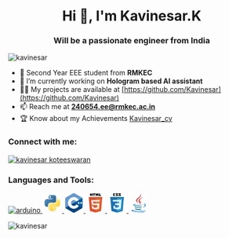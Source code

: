 <h1 align="center">Hi 👋, I'm Kavinesar.K</h1>
<h3 align="center">Will be a passionate engineer from India</h3>

<p align="left"> <img src="https://komarev.com/ghpvc/?username=kavinesar&label=Profile%20views&color=0e75b6&style=flat" alt="kavinesar" /> </p>

- 📄 Second Year EEE student from **RMKEC**
- 🔭 I’m currently working on **Hologram based AI assistant**
- 👨‍💻 My projects are available at [https://github.com/Kavinesar](https://github.com/Kavinesar)
- 📫 Reach me at **240654.ee@rmkec.ac.in**
- 🏆 Know about my Achievements [Kavinesar_cv](https://drive.google.com/file/d/1OF5Px3blxw-2vO8Nv7oJtMgYWJ7Q9uyW/view?usp=sharing)

<h3 align="left">Connect with me:</h3>
<p align="left">
<a href="https://linkedin.com/in/kavinesar koteeswaran" target="blank"><img align="center" src="https://raw.githubusercontent.com/rahuldkjain/github-profile-readme-generator/master/src/images/icons/Social/linked-in-alt.svg" alt="kavinesar koteeswaran" height="30" width="40" /></a>

</p>

<h3 align="left">Languages and Tools:</h3>
<p align="left">
  <a href="https://www.arduino.cc/" target="_blank" rel="noreferrer">
    <img src="https://cdn.worldvectorlogo.com/logos/arduino-1.svg" alt="arduino" width="40" height="40"/>
  </a>
  <a href="https://www.python.org" target="_blank" rel="noreferrer">
    <img src="https://raw.githubusercontent.com/devicons/devicon/master/icons/python/python-original.svg" alt="python" width="40" height="40"/>
  </a>
  <a href="https://www.w3schools.com/cpp/" target="_blank" rel="noreferrer">
    <img src="https://raw.githubusercontent.com/devicons/devicon/master/icons/cplusplus/cplusplus-original.svg" alt="cplusplus" width="40" height="40"/>
  </a>
  <a href="https://www.w3.org/html/" target="_blank" rel="noreferrer">
    <img src="https://raw.githubusercontent.com/devicons/devicon/master/icons/html5/html5-original-wordmark.svg" alt="html5" width="40" height="40"/>
  </a>
  <a href="https://www.w3schools.com/css/" target="_blank" rel="noreferrer">
    <img src="https://raw.githubusercontent.com/devicons/devicon/master/icons/css3/css3-original-wordmark.svg" alt="css3" width="40" height="40"/>
  </a>
  <a href="https://www.java.com/" target="_blank" rel="noreferrer">
    <img src="https://raw.githubusercontent.com/devicons/devicon/master/icons/java/java-original.svg" alt="java" width="40" height="40"/>
  </a>
</p>

<p><img align="center" src="https://github-readme-stats.vercel.app/api/top-langs?username=kavinesar&show_icons=true&locale=en&layout=compact" alt="kavinesar" /></p>
